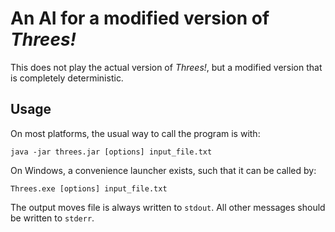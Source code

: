 # An AI for a modified version of *Threes!*

This does not play the actual version of *Threes!*, but a modified version
that is completely deterministic.

## Usage
On most platforms, the usual way to call the program is with:

	java -jar threes.jar [options] input_file.txt

On Windows, a convenience launcher exists, such that it can be called
by:

	Threes.exe [options] input_file.txt

The output moves file is always written to `stdout`. All other messages
should be written to `stderr`.

